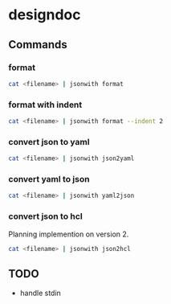 # designdoc
## Commands
### format
```bash
cat <filename> | jsonwith format
```

### format with indent
```bash
cat <filename> | jsonwith format --indent 2
```

### convert json to yaml
```bash
cat <filename> | jsonwith json2yaml
```

### convert yaml to json
```bash
cat <filename> | jsonwith yaml2json
```

### convert json to hcl
Planning implemention on version 2.
```bash
cat <filename> | jsonwith json2hcl
```

## TODO
- handle stdin
